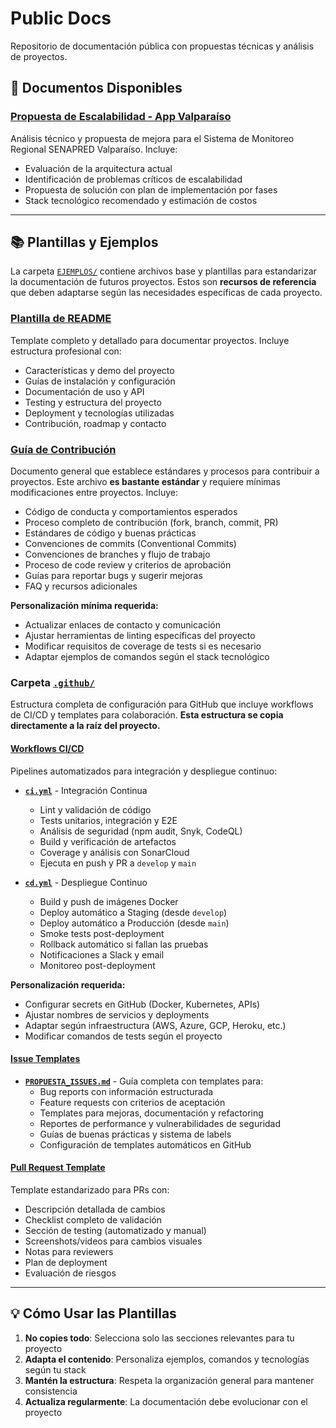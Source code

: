 # Public Docs

Repositorio de documentación pública con propuestas técnicas y análisis de proyectos.

## 📄 Documentos Disponibles

### [Propuesta de Escalabilidad - App Valparaíso](PROPUESTA_ESCALABILIDAD_APP_VALPO.md)
Análisis técnico y propuesta de mejora para el Sistema de Monitoreo Regional SENAPRED Valparaíso. Incluye:
- Evaluación de la arquitectura actual
- Identificación de problemas críticos de escalabilidad
- Propuesta de solución con plan de implementación por fases
- Stack tecnológico recomendado y estimación de costos

---

## 📚 Plantillas y Ejemplos

La carpeta [`EJEMPLOS/`](EJEMPLOS/) contiene archivos base y plantillas para estandarizar la documentación de futuros proyectos. Estos son **recursos de referencia** que deben adaptarse según las necesidades específicas de cada proyecto.

### [Plantilla de README](EJEMPLOS/PROPUESTA_README.md)
Template completo y detallado para documentar proyectos. Incluye estructura profesional con:
- Características y demo del proyecto
- Guías de instalación y configuración
- Documentación de uso y API
- Testing y estructura del proyecto
- Deployment y tecnologías utilizadas
- Contribución, roadmap y contacto

### [Guía de Contribución](EJEMPLOS/CONTRIBUTING.md)
Documento general que establece estándares y procesos para contribuir a proyectos. Este archivo **es bastante estándar** y requiere mínimas modificaciones entre proyectos. Incluye:
- Código de conducta y comportamientos esperados
- Proceso completo de contribución (fork, branch, commit, PR)
- Estándares de código y buenas prácticas
- Convenciones de commits (Conventional Commits)
- Convenciones de branches y flujo de trabajo
- Proceso de code review y criterios de aprobación
- Guías para reportar bugs y sugerir mejoras
- FAQ y recursos adicionales

**Personalización mínima requerida:**
- Actualizar enlaces de contacto y comunicación
- Ajustar herramientas de linting específicas del proyecto
- Modificar requisitos de coverage de tests si es necesario
- Adaptar ejemplos de comandos según el stack tecnológico

### Carpeta [`.github/`](EJEMPLOS/.github/)
Estructura completa de configuración para GitHub que incluye workflows de CI/CD y templates para colaboración. **Esta estructura se copia directamente a la raíz del proyecto.**

#### [Workflows CI/CD](EJEMPLOS/.github/workflows/)
Pipelines automatizados para integración y despliegue continuo:

- **[`ci.yml`](EJEMPLOS/.github/workflows/ci.yml)** - Integración Continua
  - Lint y validación de código
  - Tests unitarios, integración y E2E
  - Análisis de seguridad (npm audit, Snyk, CodeQL)
  - Build y verificación de artefactos
  - Coverage y análisis con SonarCloud
  - Ejecuta en push y PR a `develop` y `main`

- **[`cd.yml`](EJEMPLOS/.github/workflows/cd.yml)** - Despliegue Continuo
  - Build y push de imágenes Docker
  - Deploy automático a Staging (desde `develop`)
  - Deploy automático a Producción (desde `main`)
  - Smoke tests post-deployment
  - Rollback automático si fallan las pruebas
  - Notificaciones a Slack y email
  - Monitoreo post-deployment

**Personalización requerida:**
- Configurar secrets en GitHub (Docker, Kubernetes, APIs)
- Ajustar nombres de servicios y deployments
- Adaptar según infraestructura (AWS, Azure, GCP, Heroku, etc.)
- Modificar comandos de tests según el proyecto

#### [Issue Templates](EJEMPLOS/.github/ISSUE_TEMPLATE/)

- **[`PROPUESTA_ISSUES.md`](EJEMPLOS/.github/ISSUE_TEMPLATE/PROPUESTA_ISSUES.md)** - Guía completa con templates para:
  - Bug reports con información estructurada
  - Feature requests con criterios de aceptación
  - Templates para mejoras, documentación y refactoring
  - Reportes de performance y vulnerabilidades de seguridad
  - Guías de buenas prácticas y sistema de labels
  - Configuración de templates automáticos en GitHub

#### [Pull Request Template](EJEMPLOS/.github/PULL_REQUEST_TEMPLATE.md)
Template estandarizado para PRs con:
- Descripción detallada de cambios
- Checklist completo de validación
- Sección de testing (automatizado y manual)
- Screenshots/videos para cambios visuales
- Notas para reviewers
- Plan de deployment
- Evaluación de riesgos

---

## 💡 Cómo Usar las Plantillas

1. **No copies todo**: Selecciona solo las secciones relevantes para tu proyecto
2. **Adapta el contenido**: Personaliza ejemplos, comandos y tecnologías según tu stack
3. **Mantén la estructura**: Respeta la organización general para mantener consistencia
4. **Actualiza regularmente**: La documentación debe evolucionar con el proyecto
